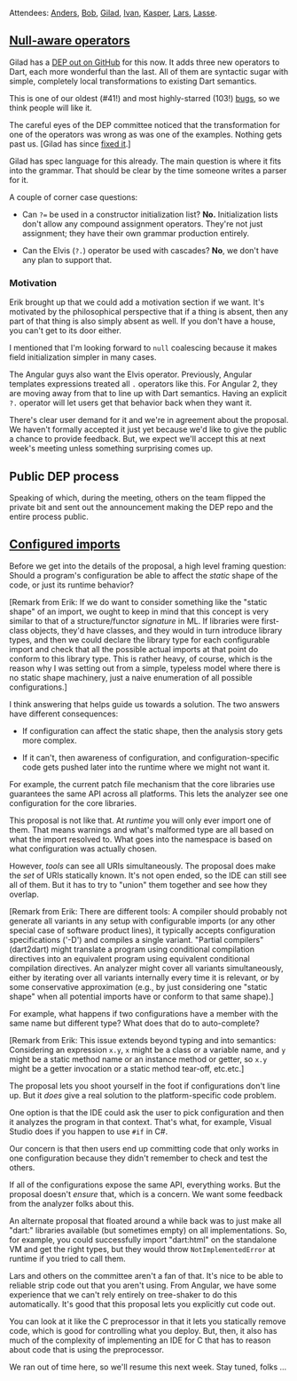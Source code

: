 Attendees: [Anders][], [Bob][], [Gilad][], [Ivan][], [Kasper][], [Lars][], [Lasse][].

[anders]: https://github.com/anders-sandholm
[bob]: https://github.com/munificent
[erik]: https://github.com/eernstg
[gilad]: https://github.com/gbracha
[ivan]: https://github.com/iposva-google
[kasper]: https://github.com/kasperl
[lars]: https://github.com/larsbak
[lasse]: https://github.com/lrhn

## [Null-aware operators][]

[null-aware operators]: https://github.com/dart-lang/dart_enhancement_proposals/issues/9

Gilad has a [DEP out on GitHub][null] for this now. It adds three new operators
to Dart, each more wonderful than the last. All of them are syntactic sugar
with simple, completely local transformations to existing Dart semantics.

[null]: https://github.com/gbracha/nullAwareOperators

This is one of our oldest (#41!) and most highly-starred (103!)
[bugs][null bug], so we think people will like it.

[null bug]: https://code.google.com/p/dart/issues/detail?id=41

The careful eyes of the DEP committee noticed that the transformation for one
of the operators was wrong as was one of the examples. Nothing gets past us.
[Gilad has since [fixed it][fix].]

[fix]: https://github.com/gbracha/nullAwareOperators/commit/39a336b3fb8bb7b59cdba59f8f1a35b177fbd020

Gilad has spec language for this already. The main question is where it fits
into the grammar. That should be clear by the time someone writes a parser for
it.

A couple of corner case questions:

* Can `?=` be used in a constructor initialization list? **No.** Initialization
  lists don't allow any compound assignment operators. They're not just
  assignment; they have their own grammar production entirely.

* Can the Elvis (`?.`) operator be used with cascades? **No**, we don't have
  any plan to support that.

### Motivation

Erik brought up that we could add a motivation section if we want. It's
motivated by the philosophical perspective that if a thing is absent, then any
part of that thing is also simply absent as well. If you don't have a house,
you can't get to its door either.

I mentioned that I'm looking forward to `null` coalescing because it makes
field initialization simpler in many cases.

The Angular guys also want the Elvis operator. Previously, Angular templates
expressions treated all `.` operators like this. For Angular 2, they are moving
away from that to line up with Dart semantics. Having an explicit `?.` operator
will let users get that behavior back when they want it.

There's clear user demand for it and we're in agreement about the proposal. We
haven't formally accepted it just yet because we'd like to give the public a
chance to provide feedback. But, we expect we'll accept this at next week's
meeting unless something surprising comes up.

## Public DEP process

Speaking of which, during the meeting, others on the team flipped the private
bit and sent out the announcement making the DEP repo and the entire process
public.

## [Configured imports][]

[configured imports]: https://github.com/dart-lang/dart_enhancement_proposals/issues/6

Before we get into the details of the proposal, a high level framing question:
Should a program's configuration be able to affect the *static* shape of the
code, or just its runtime behavior?

[Remark from Erik: If we do want to consider something like the "static shape"
of an import, we ought to keep in mind that this concept is very similar to
that of a structure/functor *signature* in ML. If libraries were first-class
objects, they'd have classes, and they would in turn introduce library types,
and then we could declare the library type for each configurable import and
check that all the possible actual imports at that point do conform to this
library type. This is rather heavy, of course, which is the reason why I was
setting out from a simple, typeless model where there is no static shape
machinery, just a naive enumeration of all possible configurations.]

I think answering that helps guide us towards a solution. The two answers have
different consequences:

* If configuration can affect the static shape, then the analysis story gets
  more complex.

* If it can't, then awareness of configuration, and configuration-specific code
  gets pushed later into the runtime where we might not want it.

For example, the current patch file mechanism that the core libraries use
guarantees the same API across all platforms. This lets the analyzer see one
configuration for the core libraries.

This proposal is not like that. At *runtime* you will only ever import one of
them. That means warnings and what's malformed type are all based on what the
import resolved to. What goes into the namespace is based on what configuration
was actually chosen.

However, *tools* can see all URIs simultaneously. The proposal does make the
*set* of URIs statically known. It's not open ended, so the IDE can still see
all of them. But it has to try to "union" them together and see how they
overlap.

[Remark from Erik: There are different tools: A compiler should probably not
generate all variants in any setup with configurable imports (or any other
special case of software product lines), it typically accepts configuration
specifications ('-D') and compiles a single variant. "Partial compilers"
(dart2dart) might translate a program using conditional compilation directives
into an equivalent program using equivalent conditional compilation directives.
An analyzer might cover all variants simultaneously, either by iterating over
all variants internally every time it is relevant, or by some conservative
approximation (e.g., by just considering one "static shape" when all potential
imports have or conform to that same shape).]

For example, what happens if two configurations have a member with the same
name but different type? What does that do to auto-complete?

[Remark from Erik: This issue extends beyond typing and into semantics:
Considering an expression `x.y`, `x` might be a class or a variable name, and
`y` might be a static method name or an instance method or getter, so `x.y`
might be a getter invocation or a static method tear-off, etc.etc.]

The proposal lets you shoot yourself in the foot if configurations don't line
up. But it *does* give a real solution to the platform-specific code problem.

One option is that the IDE could ask the user to pick configuration and then it
analyzes the program in that context. That's what, for example, Visual Studio
does if you happen to use `#if` in C#.

Our concern is that then users end up committing code that only works in one
configuration because they didn't remember to check and test the others.

If all of the configurations expose the same API, everything works. But the
proposal doesn't *ensure* that, which is a concern. We want some feedback from
the analyzer folks about this.

An alternate proposal that floated around a while back was to just make all
"dart:" libraries available (but sometimes empty) on all implementations. So,
for example, you could successfully import "dart:html" on the standalone VM and
get the right types, but they would throw `NotImplementedError` at runtime if
you tried to call them.

Lars and others on the committee aren't a fan of that. It's nice to be able to
reliable strip code out that you aren't using. From Angular, we have some
experience that we can't rely entirely on tree-shaker to do this automatically.
It's good that this proposal lets you explicitly cut code out.

You can look at it like the C preprocessor in that it lets you statically
remove code, which is good for controlling what you deploy. But, then, it also
has much of the complexity of implementing an IDE for C that has to reason
about code that is using the preprocessor.

We ran out of time here, so we'll resume this next week. Stay tuned, folks
&hellip;
